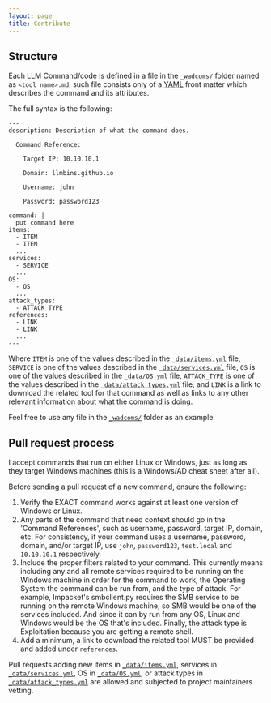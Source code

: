 ```yaml
---
layout: page
title: Contribute
---
```


## Structure

Each LLM Command/code is defined in a file in the [`_wadcoms/`] folder named as `<tool name>.md`, such file consists only of a [YAML] front matter which describes the command and its attributes.

The full syntax is the following:

```
---
description: Description of what the command does.

  Command Reference:

  	Target IP: 10.10.10.1

  	Domain: llmbins.github.io

  	Username: john

  	Password: password123

command: |
  put command here
items:
  - ITEM
  - ITEM
  ...
services:
  - SERVICE
  ...
OS:
  - OS
  ...
attack_types:
  - ATTACK TYPE
references:
  - LINK
  - LINK
  ...
---
```

Where `ITEM` is one of the values described in the [`_data/items.yml`] file, `SERVICE` is one of the values described in the [`_data/services.yml`] file, `OS` is one of the values described in the [`_data/OS.yml`] file, `ATTACK_TYPE` is one of the values described in the [`_data/attack_types.yml`] file, and `LINK` is a link to download the related tool for that command as well as links to any other relevant information about what the command is doing. 

Feel free to use any file in the [`_wadcoms/`] folder as an example.

## Pull request process

I accept commands that run on either Linux or Windows, just as long as they target Windows machines (this is a Windows/AD cheat sheet after all). 

Before sending a pull request of a new command, ensure the following:

1. Verify the EXACT command works against at least one version of Windows or Linux.
2. Any parts of the command that need context should go in the 'Command References', such as username, password, target IP, domain, etc. For consistency, if your command uses a username, password, domain, and/or target IP, use `john`, `password123`, `test.local` and `10.10.10.1` respectively.
3. Include the proper filters related to your command. This currently means including any and all remote services required to be running on the Windows machine in order for the command to work, the Operating System the command can be run from, and the type of attack. For example, Impacket's smbclient.py requires the SMB service to be running on the remote Windows machine, so SMB would be one of the services included. And since it can by run from any OS, Linux and Windows would be the OS that's included. Finally, the attack type is Exploitation because you are getting a remote shell.
4. Add a minimum, a link to download the related tool MUST be provided and added under `references`.

Pull requests adding new items in [`_data/items.yml`], services in [`_data/services.yml`], OS in [`_data/OS.yml`], or attack types in [`_data/attack_types.yml`] are allowed and subjected to project maintainers vetting.

[YAML]: http://yaml.org/
[`_wadcoms/`]: https://github.com/llmbins/llmbins.github.io/tree/master/_llmbins
[`_data/services.yml`]: https://github.com/llmbins/llmbins.github.io/blob/master/_data/services.yml
[`_data/items.yml`]: https://github.com/llmbins/llmbins.github.io/blob/master/_data/items.yml
[`_data/OS.yml`]: https://github.com/llmbins/llmbins.github.io/blob/master/_data/OS.yml
[`_data/attack_types.yml`]: https://github.com/llmbins/llmbins.github.io/blob/master/_data/attack_types.yml
